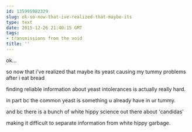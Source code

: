```yaml
---
id: 135995982329
slug: ok-so-now-that-ive-realized-that-maybe-its
type: text
date: 2015-12-26 21:40:15 GMT
tags:
- transmissions from the void
title: ''
---
```


ok...

so now that i've realized that maybe its yeast causing my tummy problems after i eat bread

finding reliable information about yeast intolerances is actually really hard.

in part bc the common yeast is something u already have in ur tummy.

and bc there is a bunch of white hippy science out there about 'candidas'

making it difficult to separate information from white hippy garbage.
